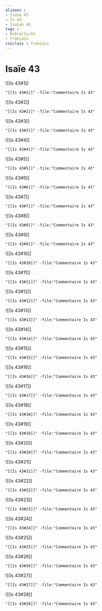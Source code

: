 ```yaml
---
aliases : 
- Isaïe 43
- Is 43
- Isaiah 43
tags : 
- Bible/Is/43
- français
cssclass : français
---
```


# Isaïe 43

![[Is 43#1]]

```query
"[[Is 43#1]]" -file:"Commentaire Is 43"
```

![[Is 43#2]]

```query
"[[Is 43#2]]" -file:"Commentaire Is 43"
```

![[Is 43#3]]

```query
"[[Is 43#3]]" -file:"Commentaire Is 43"
```

![[Is 43#4]]

```query
"[[Is 43#4]]" -file:"Commentaire Is 43"
```

![[Is 43#5]]

```query
"[[Is 43#5]]" -file:"Commentaire Is 43"
```

![[Is 43#6]]

```query
"[[Is 43#6]]" -file:"Commentaire Is 43"
```

![[Is 43#7]]

```query
"[[Is 43#7]]" -file:"Commentaire Is 43"
```

![[Is 43#8]]

```query
"[[Is 43#8]]" -file:"Commentaire Is 43"
```

![[Is 43#9]]

```query
"[[Is 43#9]]" -file:"Commentaire Is 43"
```

![[Is 43#10]]

```query
"[[Is 43#10]]" -file:"Commentaire Is 43"
```

![[Is 43#11]]

```query
"[[Is 43#11]]" -file:"Commentaire Is 43"
```

![[Is 43#12]]

```query
"[[Is 43#12]]" -file:"Commentaire Is 43"
```

![[Is 43#13]]

```query
"[[Is 43#13]]" -file:"Commentaire Is 43"
```

![[Is 43#14]]

```query
"[[Is 43#14]]" -file:"Commentaire Is 43"
```

![[Is 43#15]]

```query
"[[Is 43#15]]" -file:"Commentaire Is 43"
```

![[Is 43#16]]

```query
"[[Is 43#16]]" -file:"Commentaire Is 43"
```

![[Is 43#17]]

```query
"[[Is 43#17]]" -file:"Commentaire Is 43"
```

![[Is 43#18]]

```query
"[[Is 43#18]]" -file:"Commentaire Is 43"
```

![[Is 43#19]]

```query
"[[Is 43#19]]" -file:"Commentaire Is 43"
```

![[Is 43#20]]

```query
"[[Is 43#20]]" -file:"Commentaire Is 43"
```

![[Is 43#21]]

```query
"[[Is 43#21]]" -file:"Commentaire Is 43"
```

![[Is 43#22]]

```query
"[[Is 43#22]]" -file:"Commentaire Is 43"
```

![[Is 43#23]]

```query
"[[Is 43#23]]" -file:"Commentaire Is 43"
```

![[Is 43#24]]

```query
"[[Is 43#24]]" -file:"Commentaire Is 43"
```

![[Is 43#25]]

```query
"[[Is 43#25]]" -file:"Commentaire Is 43"
```

![[Is 43#26]]

```query
"[[Is 43#26]]" -file:"Commentaire Is 43"
```

![[Is 43#27]]

```query
"[[Is 43#27]]" -file:"Commentaire Is 43"
```

![[Is 43#28]]

```query
"[[Is 43#28]]" -file:"Commentaire Is 43"
```

